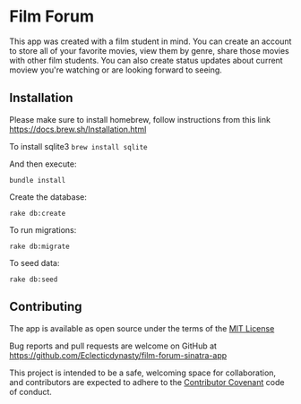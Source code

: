 # Film Forum

This app was created with a film student in mind. You can create an account to store all of your favorite movies, view them by genre, share those movies with other film students. You can also create status updates about current moview you're watching or are looking forward to seeing.

## Installation

Please make sure to install homebrew, follow instructions from this link https://docs.brew.sh/Installation.html

To install sqlite3 `brew install sqlite`

And then execute:

`bundle install`

Create the database:

`rake db:create`

To run migrations:

`rake db:migrate`

To seed data:

`rake db:seed`

## Contributing

The app is available as open source under the terms of the <a href="https://opensource.org/licenses/MIT">MIT License</a>

Bug reports and pull requests are welcome on GitHub at https://github.com/Eclecticdynasty/film-forum-sinatra-app

This project is intended to be a safe, welcoming space for collaboration, and contributors are expected to adhere to the <a href="https://www.contributor-covenant.org/">Contributor Covenant</a> code of conduct.

